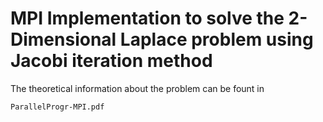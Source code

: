 # MPI Implementation to solve the 2-Dimensional Laplace problem using Jacobi iteration method


The theoretical information about the problem can be fount in 
```
ParallelProgr-MPI.pdf  
``` 

